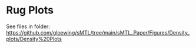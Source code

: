 # Rug Plots

See files in folder: https://github.com/gloewing/sMTL/tree/main/sMTL_Paper/Figures/Density_plots/Density%20Plots
